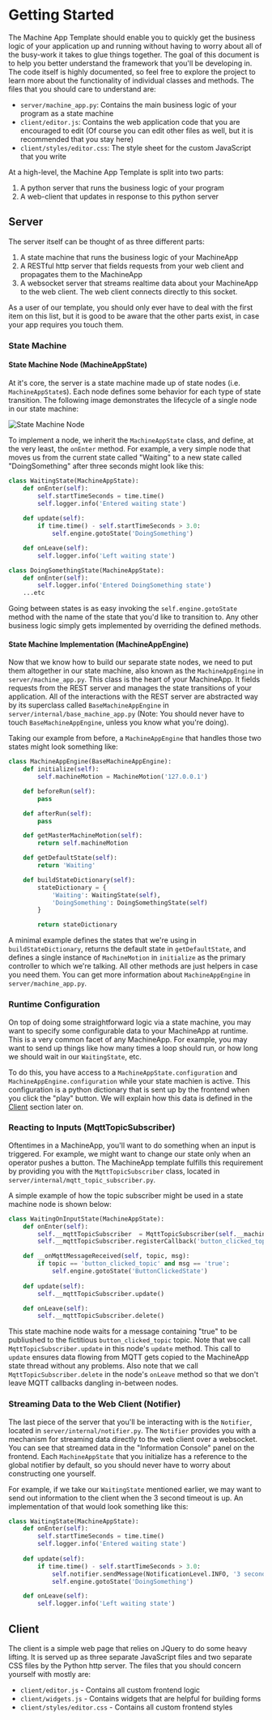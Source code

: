 # Getting Started
The Machine App Template should enable you to quickly get the business logic of your application up and running without having to worry about all of the busy-work it takes to glue things together. The goal of this document is to help you better understand the framework that you'll be developing in. The code itself is highly documented, so feel free to explore the project to learn more about the functionality of individual classes and methods. The files that you should care to understand are:
- `server/machine_app.py`: Contains the main business logic of your program as a state machine
- `client/editor.js`: Contains the web application code that you are encouraged to edit (Of course you can edit other files as well, but it is recommended that you stay here)
- `client/styles/editor.css`: The style sheet for the custom JavaScript that you write

At a high-level, the Machine App Template is split into two parts: 
1. A python server that runs the business logic of your program
2. A web-client that updates in response to this python server

## Server
The server itself can be thought of as three different parts:

1. A state machine that runs the business logic of your MachineApp
2. A RESTful http server that fields requests from your web client and propagates them to the MachineApp
3. A websocket server that streams realtime data about your MachineApp to the web client. The web client connects directly to this socket.

As a user of our template, you should only ever have to deal with the first item on this list, but it is good to be aware that the other parts exist, in case your app requires you touch them.

### State Machine
#### State Machine Node (MachineAppState)
At it's core, the server is a state machine made up of state nodes (i.e. `MachineAppState`s). Each node defines some behavior for each type of state transition. The following image demonstrates the lifecycle of a single node in our state machine:

![State Machine Node](./resource/node.PNG)

To implement a node, we inherit the `MachineAppState` class, and define, at the very least, the `onEnter` method. For example, a very simple node that moves us from the current state called "Waiting" to a new state called "DoingSomething" after three seconds might look like this:
```python
class WaitingState(MachineAppState):
    def onEnter(self):
        self.startTimeSeconds = time.time()
        self.logger.info('Entered waiting state')
    
    def update(self):
        if time.time() - self.startTimeSeconds > 3.0:
            self.engine.gotoState('DoingSomething')

    def onLeave(self):
        self.logger.info('Left waiting state')

class DoingSomethingState(MachineAppState):
    def onEnter(self):
        self.logger.info('Entered DoingSomething state')
    ...etc
```

Going between states is as easy invoking the `self.engine.gotoState` method with the name of the state that you'd like to transition to. Any other business logic simply gets implemented by overriding the defined methods.

#### State Machine Implementation (MachineAppEngine)
Now that we know how to build our separate state nodes, we need to put them altogether in our state machine, also known as the `MachineAppEngine` in `server/machine_app.py`. This class is the heart of your MachineApp. It fields requests from the REST server and manages the state transitions of your application. All of the interactions with the REST server are abstracted way by its superclass called `BaseMachineAppEngine` in `server/internal/base_machine_app.py` (Note: You should never have to touch `BaseMachineAppEngine`, unless you know what you're doing).

Taking our example from before, a `MachineAppEngine` that handles those two states might look something like:
```python
class MachineAppEngine(BaseMachineAppEngine):
    def initialize(self):
        self.machineMotion = MachineMotion('127.0.0.1')

    def beforeRun(self):
        pass

    def afterRun(self):
        pass

    def getMasterMachineMotion(self):
        return self.machineMotion

    def getDefaultState(self):
        return 'Waiting'

    def buildStateDictionary(self):
        stateDictionary = {
            'Waiting': WaitingState(self),
            'DoingSomething': DoingSomethingState(self)
        }

        return stateDictionary

```
A minimal example defines the states that we're using in `buildStateDictionary`, returns the default state in `getDefaultState`, and defines a single instance of `MachineMotion` in `initialize` as the primary controller to which we're talking. All other methods are just helpers in case you need them. You can get more information about `MachineAppEngine` in `server/machine_app.py`.

### Runtime Configuration
On top of doing some straightforward logic via a state machine, you may want to specify some configurable data to your MachineApp at runtime. This is a very common facet of any MachineApp. For example, you may want to send up things like how many times a loop should run, or how long we should wait in our `WaitingState`, etc. 

To do this, you have access to a `MachineAppState.configuration` and `MachineAppEngine.configuration` while your state machien is active. This configuration is a python dictionary that is sent up by the frontend when you click the "play" button. We will explain how this data is defined in the [Client](#client) section later on.

### Reacting to Inputs (MqttTopicSubscriber)
Oftentimes in a MachineApp, you'll want to do something when an input is triggered. For example, we might want to change our state only when an operator pushes a button. The MachineApp template fulfills this requirement by providing you with the `MqttTopicSubscriber` class, located in `server/internal/mqtt_topic_subscriber.py`. 

A simple example of how the topic subscriber might be used in a state machine node is shown below:

```python
class WaitingOnInputState(MachineAppState):
    def onEnter(self):
        self.__mqttTopicSubscriber  = MqttTopicSubscriber(self.__machineMotion)
        self.__mqttTopicSubscriber.registerCallback('button_clicked_topic', self__onMqttMessageReceived)

    def __onMqttMessageReceived(self, topic, msg):
        if topic == 'button_clicked_topic' and msg == 'true':
            self.engine.gotoState('ButtonClickedState')
    
    def update(self):
        self.__mqttTopicSubscriber.update()

    def onLeave(self):
        self.__mqttTopicSubscriber.delete()
```

This state machine node waits for a message containing "true" to be publiushed to the fictitious `button_clicked_topic` topic. Note that we call `MqttTopicSubscriber.update` in this node's `update` method. This call to `update` ensures data flowing from MQTT gets copied to the MachineApp state thread without any problems. Also note that we call `MqttTopicSubscriber.delete` in the node's `onLeave` method so that we don't leave MQTT callbacks dangling in-between nodes.

### Streaming Data to the Web Client (Notifier)
The last piece of the server that you'll be interacting with is the `Notifier`, located in `server/internal/notifier.py`. The `Notifier` provides you with a mechanism for streaming data directly to the web client over a websocket. You can see that streamed data in the "Information Console" panel on the frontend. Each `MachineAppState` that you initialize has a reference to the global notifier by default, so you should never have to worry about constructing one yourself.

For example, if we  take our `WaitingState` mentioned earlier, we may want to send out information to the client when the 3 second timeout is up. An implementation of that would look something like this:
```python
class WaitingState(MachineAppState):
    def onEnter(self):
        self.startTimeSeconds = time.time()
        self.logger.info('Entered waiting state')
    
    def update(self):
        if time.time() - self.startTimeSeconds > 3.0:
            self.notifier.sendMessage(NotificationLevel.INFO, '3 seconds are up!', { 'waitedFor': 3 })
            self.engine.gotoState('DoingSomething')

    def onLeave(self):
        self.logger.info('Left waiting state')
```

## Client
The client is a simple web page that relies on JQuery to do some heavy lifting. It is served up as three separate JavaScript files and two separate CSS files by the Python http server. The files that you should concern yourself with mostly are:
- `client/editor.js` - Contains all custom frontend logic
- `client/widgets.js` - Contains widgets that are helpful for building forms
- `client/styles/editor.css` - Contains all custom frontend styles
